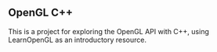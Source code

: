 ## OpenGL C++
This is a project for exploring the OpenGL API with C++, using LearnOpenGL as an introductory resource.
